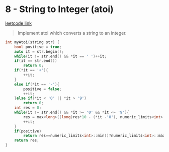 # 8 - String to Integer (atoi)

[leetcode link](https://leetcode.com/problems/string-to-integer-atoi/)

> Implement atoi which converts a string to an integer.

```cpp
int myAtoi(string str) {
    bool positive = true;
    auto it = str.begin();
    while(it != str.end() && *it == ' ')++it;
    if(it == str.end())
        return 0;
    if(*it == '+'){
        ++it;
    }
    else if(*it == '-'){
        positive = false;
        ++it;
    }else if(*it < '0' || *it > '9')
        return 0;
    int res = 0;
    while(it != str.end() && *it >= '0' && *it <= '9'){
        res = max<long>((long)res*10 - (*it -'0'), numeric_limits<int>::min());
        ++it;
    }
    if(positive)
        return res==numeric_limits<int>::min()?numeric_limits<int>::max():-res;
    return res;     
}
```